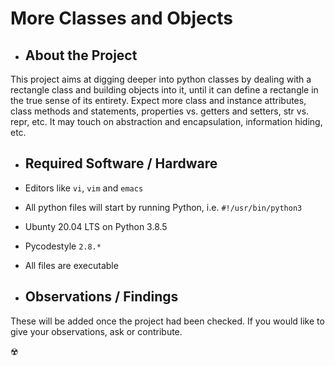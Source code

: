 # More Classes and Objects

- ## About the Project

This project aims at digging deeper into python classes by dealing with a rectangle class and building objects into it, until it can define a  rectangle in the true sense of its entirety. Expect more class and instance attributes, class methods and statements, properties vs. getters and setters, str vs. repr, etc. It may touch on abstraction and encapsulation, information hiding, etc.

- ## Required Software / Hardware

- Editors like `vi`, `vim` and `emacs`
- All python files will start by running Python, i.e. `#!/usr/bin/python3`
- Ubunty 20.04 LTS on Python 3.8.5
- Pycodestyle `2.8.*`
- All files are executable

- ## Observations / Findings

These will be added once the project had been checked. If you would like to give your observations, ask or contribute.

:radioactive: